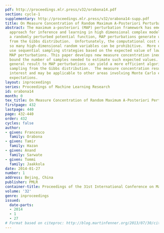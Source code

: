 ```yaml
---
pdf: http://proceedings.mlr.press/v32/orabona14.pdf
section: cycle-1
supplementary: http://proceedings.mlr.press/v32/orabona14-supp.pdf
title: On Measure Concentration of Random Maximum A-Posteriori Perturbations
abstract: The maximum a-posteriori (MAP) perturbation framework has emerged as a useful
  approach for inference and learning in high dimensional complex models.  By maximizing
  a randomly perturbed potential function, MAP perturbations generate unbiased samples
  from the Gibbs distribution.  Unfortunately, the computational cost of generating
  so many high-dimensional random variables can be prohibitive.  More efficient algorithms
  use sequential sampling strategies based on the expected value of low dimensional
  MAP perturbations. This paper develops new measure concentration inequalities that
  bound the number of samples needed to estimate such expected values. Applying the
  general result to MAP perturbations can yield a more efficient algorithm to approximate
  sampling from the Gibbs distribution.  The measure concentration result is of general
  interest and may be applicable to other areas involving Monte Carlo estimation of
  expectations.
layout: inproceedings
series: Proceedings of Machine Learning Research
id: orabona14
month: 0
tex_title: On Measure Concentration of Random Maximum A-Posteriori Perturbations
firstpage: 432
lastpage: 440
page: 432-440
order: 432
cycles: false
author:
- given: Francesco
  family: Orabona
- given: Tamir
  family: Hazan
- given: Anand
  family: Sarwate
- given: Tommi
  family: Jaakkola
date: 2014-01-27
number: 1
address: Bejing, China
publisher: PMLR
container-title: Proceedings of the 31st International Conference on Machine Learning
volume: '32'
genre: inproceedings
issued:
  date-parts:
  - 2014
  - 1
  - 27
# Format based on citeproc: http://blog.martinfenner.org/2013/07/30/citeproc-yaml-for-bibliographies/
---
```

